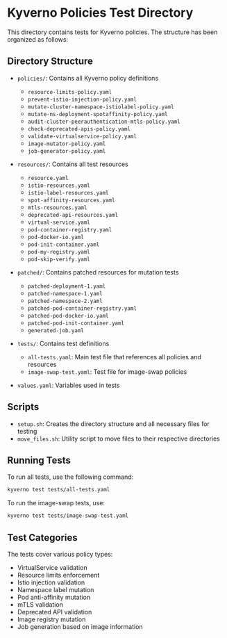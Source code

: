 # Kyverno Policies Test Directory

This directory contains tests for Kyverno policies. The structure has been organized as follows:

## Directory Structure

- `policies/`: Contains all Kyverno policy definitions
  - `resource-limits-policy.yaml`
  - `prevent-istio-injection-policy.yaml`
  - `mutate-cluster-namespace-istiolabel-policy.yaml`
  - `mutate-ns-deployment-spotaffinity-policy.yaml`
  - `audit-cluster-peerauthentication-mtls-policy.yaml`
  - `check-deprecated-apis-policy.yaml`
  - `validate-virtualservice-policy.yaml`
  - `image-mutator-policy.yaml`
  - `job-generator-policy.yaml`

- `resources/`: Contains all test resources
  - `resource.yaml`
  - `istio-resources.yaml`
  - `istio-label-resources.yaml`
  - `spot-affinity-resources.yaml`
  - `mtls-resources.yaml`
  - `deprecated-api-resources.yaml`
  - `virtual-service.yaml`
  - `pod-container-registry.yaml`
  - `pod-docker-io.yaml`
  - `pod-init-container.yaml`
  - `pod-my-registry.yaml`
  - `pod-skip-verify.yaml`

- `patched/`: Contains patched resources for mutation tests
  - `patched-deployment-1.yaml`
  - `patched-namespace-1.yaml`
  - `patched-namespace-2.yaml`
  - `patched-pod-container-registry.yaml`
  - `patched-pod-docker-io.yaml`
  - `patched-pod-init-container.yaml`
  - `generated-job.yaml`

- `tests/`: Contains test definitions
  - `all-tests.yaml`: Main test file that references all policies and resources
  - `image-swap-test.yaml`: Test file for image-swap policies

- `values.yaml`: Variables used in tests

## Scripts

- `setup.sh`: Creates the directory structure and all necessary files for testing
- `move_files.sh`: Utility script to move files to their respective directories

## Running Tests

To run all tests, use the following command:

```bash
kyverno test tests/all-tests.yaml
```

To run the image-swap tests, use:

```bash
kyverno test tests/image-swap-test.yaml
```

## Test Categories

The tests cover various policy types:
- VirtualService validation
- Resource limits enforcement
- Istio injection validation
- Namespace label mutation
- Pod anti-affinity mutation
- mTLS validation
- Deprecated API validation
- Image registry mutation
- Job generation based on image information 